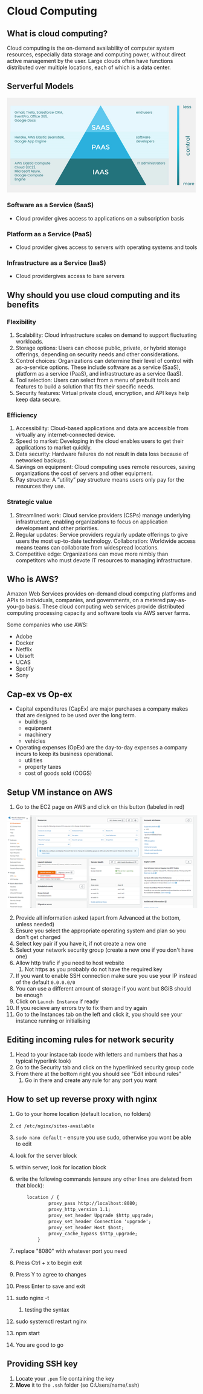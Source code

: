 # Cloud Computing

## What is cloud computing?
Cloud computing is the on-demand availability of computer system resources, especially data storage and computing power, without direct active management by the user. Large clouds often have functions distributed over multiple locations, each of which is a data center.

## Serverful Models
<img align="middle" width=500px src="images/IaaS_PaaS_SaaS.jpg">

### Software as a Service (SaaS)
 - Cloud provider gives access to applications on a subscription basis
### Platform as a Service (PaaS)
 - Cloud provider gives access to servers with operating systems and tools
### Infrastructure as a Service (IaaS)
 - Cloud providergives access to bare servers
## Why should you use cloud computing and its benefits

### Flexibility
  1. Scalability: Cloud infrastructure scales on demand to support fluctuating workloads.
  2. Storage options: Users can choose public, private, or hybrid storage offerings, depending on security needs and other considerations.
  3. Control choices: Organizations can determine their level of control with as-a-service options. These include software as a service (SaaS), platform as a service (PaaS), and infrastructure as a service (IaaS).
  4. Tool selection: Users can select from a menu of prebuilt tools and features to build a solution that fits their specific needs.
  5. Security features: Virtual private cloud, encryption, and API keys help keep data secure.

### Efficiency

 1. Accessibility: Cloud-based applications and data are accessible from virtually any internet-connected device.
 2. Speed to market: Developing in the cloud enables users to get their applications to market quickly.
 3. Data security: Hardware failures do not result in data loss because of networked backups.
 4. Savings on equipment: Cloud computing uses remote resources, saving organizations the cost of servers and other equipment.
 5. Pay structure: A “utility” pay structure means users only pay for the resources they use.

### Strategic value
 1. Streamlined work: Cloud service providers (CSPs) manage underlying infrastructure, enabling organizations to focus on application development and other priorities.
 2. Regular updates: Service providers regularly update offerings to give users the most up-to-date technology.
 Collaboration: Worldwide access means teams can collaborate from widespread locations.
 1. Competitive edge: Organizations can move more nimbly than competitors who must devote IT resources to managing infrastructure.


## Who is AWS?
Amazon Web Services provides on-demand cloud computing platforms and APIs to individuals, companies, and governments, on a metered pay-as-you-go basis. These cloud computing web services provide distributed computing processing capacity and software tools via AWS server farms.

Some companies who use AWS:
 - Adobe
 - Docker
 - Netflix
 - Ubisoft
 - UCAS
 - Spotify
 - Sony

## Cap-ex vs Op-ex

 - Capital expenditures (CapEx) are major purchases a company makes that are designed to be used over the long term. 
   - buildings 
   - equipment 
   - machinery
   - vehicles
 - Operating expenses (OpEx) are the day-to-day expenses a company incurs to keep its business operational.
   - utilities
   - property taxes
   - cost of goods sold (COGS)

## Setup VM instance on AWS

1. Go to the EC2 page on AWS and click on this button (labeled in red)

![ec2 large](images/EC2_home_page.png)

2. Provide all information asked (apart from Advanced at the bottom, unless needed)
  1. Ensure you select the appropriate operating system and plan so you don't get charged
  2. Select key pair if you have it, if not create a new one
  3. Select your network security group (create a new one if you don't have one)
  4. Allow http trafic if you need to host website
      1. Not https as you probably do not have the required key
  5. If you want to enable SSH connection make sure you use your IP instead of the default `0.0.0.0/0` 
  6. You can use a different amount of storage if you want but 8GiB should be enough
3. Click on `Launch Instance` if ready
4. If you recieve any errors try to fix them and try again
5. Go to the Instances tab on the left and click it, you should see your instance running or initialising

## Editing incoming rules for network security
1. Head to your instace tab (code with letters and numbers that has a typical hyperlink look)
2. Go to the Security tab and click on the hyperlinked security group code
3. From there at the bottom right you should see "Edit inbound rules"
   1. Go in there and create any rule for any port you want 

## How to set up reverse proxy with nginx

1. Go to your home location (default location, no folders)
2. `cd /etc/nginx/sites-available`
3. `sudo nano default` - ensure you use sudo, otherwise you wont be able to edit
4. look for the server block
5. within server, look for location block
6. write the following commands (ensure any other lines are deleted from that block):

    ```
        location / {
                proxy_pass http://localhost:8080;
                proxy_http_version 1.1;
                proxy_set_header Upgrade $http_upgrade;
                proxy_set_header Connection 'upgrade';
                proxy_set_header Host $host;
                proxy_cache_bypass $http_upgrade;
            }
    ```

7. replace "8080" with whatever port you need
8. Press Ctrl + x to begin exit
9. Press Y to agree to changes
10. Press Enter to save and exit
11. sudo nginx -t
    1. testing the syntax
12. sudo systemctl restart nginx
13. npm start
14. You are good to go

## Providing SSH key

1. Locate your `.pem` file containing the key
2. **Move** it to the `.ssh` folder (so C:Users/name/.ssh)